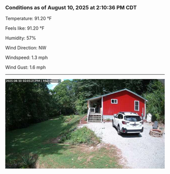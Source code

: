 ### Conditions as of August 10, 2025 at 2:10:36 PM CDT 

Temperature: 91.20 &deg;F

Feels like: 91.20 &deg;F

Humidity: 57%

Wind Direction: NW

Windspeed: 1.3 mph

Wind Gust: 1.6 mph

---

<img src="./images/latest.jpeg"/>

